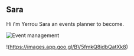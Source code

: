 ## Sara

Hi i'm Yerrou Sara an events planner to become.

![Event management](https://user-images.githubusercontent.com/100361974/158232072-10d34308-2803-4fa4-99c9-f307128b5b6c.jpeg)

!(https://images.app.goo.gl/BV5fmkQ8jdbQatXk8)


